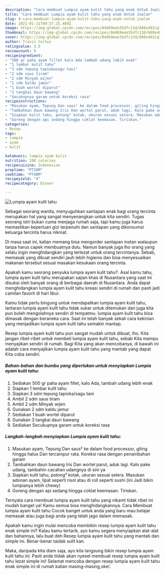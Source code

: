 ```yaml
---
description: "Cara membuat Lumpia ayam kulit tahu yang enak Untuk Jualan"
title: "Cara membuat Lumpia ayam kulit tahu yang enak Untuk Jualan"
slug: 9-cara-membuat-lumpia-ayam-kulit-tahu-yang-enak-untuk-jualan
date: 2021-01-21T09:57:25.460Z
image: https://img-global.cpcdn.com/recipes/04d69eee35dfc13d/680x482cq70/lumpia-ayam-kulit-tahu-foto-resep-utama.jpg
thumbnail: https://img-global.cpcdn.com/recipes/04d69eee35dfc13d/680x482cq70/lumpia-ayam-kulit-tahu-foto-resep-utama.jpg
cover: https://img-global.cpcdn.com/recipes/04d69eee35dfc13d/680x482cq70/lumpia-ayam-kulit-tahu-foto-resep-utama.jpg
author: Travis Cortez
ratingvalue: 3.5
reviewcount: 9
recipeingredient:
- "500 gr paha ayam fillet kalo Ada tambah udang lebih enak"
- "1 lembar kulit tahu"
- "3 sdm tepung tapiokasagu tani"
- "2 sdm saus tiram"
- "2 sdm Minyak wijen"
- "2 sdm kaldu jamur"
- "1 buah wortel diparut"
- "3 tangkai daun bawang"
- "Secukupnya garam untuk koreksi rasa"
recipeinstructions:
- "Masukan ayam, Tepung Dan saus² ke dalam food processor, giling hingga halus Dan tercampur rata. Koreksi rasa dengan penambahan garam"
- "Tambahkan daun bawang Iris Dan wortel parut, aduk lagi. Kalo pake udang, tambahin cacahan udangnya di sini ya"
- "Siapkan kulit tahu, potong² kotak, ukuran sesuai selera. Masukan adonan ayam, lipat seperti risol atau di roll seperti sushi (ini Jadi bikin lumpianya lebih chewy)"
- "Goreng dengan api sedang hingga coklat keemasan. Tiriskan."
categories:
- Resep
tags:
- lumpia
- ayam
- kulit

katakunci: lumpia ayam kulit 
nutrition: 198 calories
recipecuisine: Indonesian
preptime: "PT28M"
cooktime: "PT48M"
recipeyield: "4"
recipecategory: Dinner

---
```



![Lumpia ayam kulit tahu](https://img-global.cpcdn.com/recipes/04d69eee35dfc13d/680x482cq70/lumpia-ayam-kulit-tahu-foto-resep-utama.jpg)

Sebagai seorang wanita, menyuguhkan santapan enak bagi orang tercinta merupakan hal yang sangat menyenangkan untuk kita sendiri. Tugas seorang istri bukan cuma menjaga rumah saja, tapi kamu juga harus memastikan keperluan gizi terpenuhi dan santapan yang dikonsumsi keluarga tercinta harus nikmat.

Di masa  saat ini, kalian memang bisa mengorder santapan instan walaupun tanpa harus capek membuatnya dulu. Namun banyak juga lho orang yang selalu ingin menghidangkan yang terlezat untuk orang tercintanya. Sebab, memasak yang dibuat sendiri jauh lebih higienis dan bisa menyesuaikan makanan tersebut sesuai masakan kesukaan orang tercinta. 



Apakah kamu seorang penyuka lumpia ayam kulit tahu?. Asal kamu tahu, lumpia ayam kulit tahu merupakan sajian khas di Nusantara yang saat ini disukai oleh banyak orang di berbagai daerah di Nusantara. Anda dapat menghidangkan lumpia ayam kulit tahu kreasi sendiri di rumah dan pasti jadi camilan favorit di hari libur.

Kamu tidak perlu bingung untuk mendapatkan lumpia ayam kulit tahu, lantaran lumpia ayam kulit tahu tidak sukar untuk ditemukan dan juga kita pun boleh mengolahnya sendiri di tempatmu. lumpia ayam kulit tahu bisa dimasak dengan beraneka cara. Saat ini telah banyak sekali cara kekinian yang menjadikan lumpia ayam kulit tahu semakin mantap.

Resep lumpia ayam kulit tahu pun sangat mudah untuk dibuat, lho. Kita jangan ribet-ribet untuk membeli lumpia ayam kulit tahu, sebab Kita mampu menyajikan sendiri di rumah. Bagi Kita yang akan mencobanya, di bawah ini adalah cara menyajikan lumpia ayam kulit tahu yang mantab yang dapat Kita coba sendiri.

<!--inarticleads1-->

##### Bahan-bahan dan bumbu yang diperlukan untuk menyiapkan Lumpia ayam kulit tahu:

1. Sediakan 500 gr paha ayam fillet, kalo Ada, tambah udang lebih enak
1. Siapkan 1 lembar kulit tahu
1. Siapkan 3 sdm tepung tapioka/sagu tani
1. Ambil 2 sdm saus tiram
1. Ambil 2 sdm Minyak wijen
1. Gunakan 2 sdm kaldu jamur
1. Sediakan 1 buah wortel diparut
1. Gunakan 3 tangkai daun bawang
1. Sediakan Secukupnya garam untuk koreksi rasa




<!--inarticleads2-->

##### Langkah-langkah menyiapkan Lumpia ayam kulit tahu:

1. Masukan ayam, Tepung Dan saus² ke dalam food processor, giling hingga halus Dan tercampur rata. Koreksi rasa dengan penambahan garam
1. Tambahkan daun bawang Iris Dan wortel parut, aduk lagi. Kalo pake udang, tambahin cacahan udangnya di sini ya
1. Siapkan kulit tahu, potong² kotak, ukuran sesuai selera. Masukan adonan ayam, lipat seperti risol atau di roll seperti sushi (ini Jadi bikin lumpianya lebih chewy)
1. Goreng dengan api sedang hingga coklat keemasan. Tiriskan.




Ternyata cara membuat lumpia ayam kulit tahu yang nikamt tidak ribet ini mudah banget ya! Kamu semua bisa menghidangkannya. Cara Membuat lumpia ayam kulit tahu Cocok banget untuk anda yang baru mau belajar memasak atau juga bagi anda yang telah jago dalam memasak.

Apakah kamu ingin mulai mencoba membikin resep lumpia ayam kulit tahu enak simple ini? Kalau kamu tertarik, ayo kamu segera menyiapkan alat-alat dan bahannya, lalu buat deh Resep lumpia ayam kulit tahu yang mantab dan simple ini. Benar-benar taidak sulit kan. 

Maka, daripada kita diam saja, ayo kita langsung bikin resep lumpia ayam kulit tahu ini. Pasti anda tiidak akan nyesel membuat resep lumpia ayam kulit tahu lezat simple ini! Selamat mencoba dengan resep lumpia ayam kulit tahu enak simple ini di rumah kalian masing-masing,oke!.

